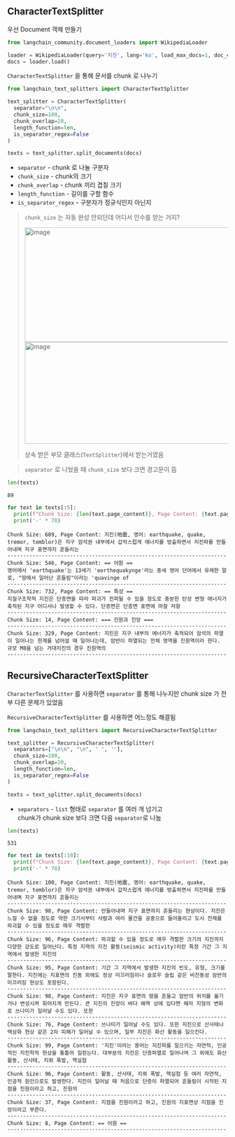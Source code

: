 ﻿## CharacterTextSplitter

우선 Document 객체 만들기

```py
from langchain_community.document_loaders import WikipediaLoader

loader = WikipediaLoader(query='지진', lang='ko', load_max_docs=1, doc_content_chars_max=40000)
docs = loader.load()
```

`CharacterTextSplitter` 을 통해 문서를 chunk 로 나누기

```py
from langchain_text_splitters import CharacterTextSplitter

text_splitter = CharacterTextSplitter(
  separator="\n\n",
  chunk_size=100,
  chunk_overlap=20,
  length_function=len,
  is_separator_regex=False
)

texts = text_splitter.split_documents(docs)
```

- `separator` - chunk 로 나눌 구분자
- `chunk_size` - chunk의 크기
- `chunk_overlap` - chunk 끼리 겹칠 크기
- `length_function` - 길이를 구할 함수
- `is_separator_regex` - 구분자가 정규식인지 아닌지

> `chunk_size` 는 자동 완성 안되던데 어디서 인수를 받는 거지?
>
> <img width="510" height="262" alt="image" src="https://github.com/user-attachments/assets/2d33167e-2cdb-4f55-a433-a0799a8a6f0b" />
>
> <img width="606" height="233" alt="image" src="https://github.com/user-attachments/assets/92ae19f4-68f3-4325-8979-19b82ec302c7" />
>
> 상속 받은 부모 클래스(`TextSplitter`)에서 받는거였음

> `separator` 로 나눴을 때 `chunk_size` 보다 크면 경고문이 뜸

```py
len(texts)
```

```
89
```

```py
for text in texts[:5]:
  print(f"Chunk Size: {len(text.page_content)}, Page Content: {text.page_content[:100]}")
  print('-' * 70)
```

```
Chunk Size: 689, Page Content: 지진(地震, 영어: earthquake, quake, tremor, temblor)은 지구 암석권 내부에서 갑작스럽게 에너지를 방출하면서 지진파를 만들어내며 지구 표면까지 흔들리는
----------------------------------------------------------------------
Chunk Size: 546, Page Content: == 어원 ==
영어에서 'earthquake'는 13세기 'eorthequakynge'라는 중세 영어 단어에서 유래한 말로, "땅에서 일어난 흔들림"이라는 'quavinge of
----------------------------------------------------------------------
Chunk Size: 732, Page Content: == 특성 ==
지질구조학적 지진은 단층면을 따라 파괴가 전파될 수 있을 정도로 충분한 탄성 변형 에너지가 축적된 지구 어디서나 발생할 수 있다. 단층면은 단층면 표면에 마찰 저항
----------------------------------------------------------------------
Chunk Size: 14, Page Content: === 진원과 진앙 ===
----------------------------------------------------------------------
Chunk Size: 329, Page Content: 지진은 지구 내부의 에너지가 축적되어 암석의 파열이 일어나는 한계를 넘어설 때 일어나는데, 암반이 파열되는 전체 영역을 진원역이라 한다. 규모 M8을 넘는 거대지진의 경우 진원역의
----------------------------------------------------------------------
```

## RecursiveCharacterTextSplitter

`CharacterTextSplitter` 를 사용하면 `separator` 를 통해 나누지만 chunk size 가 전부 다른 문제가 있었음

`RecursiveCharacterTextSplitter` 를 사용하면 어느정도 해결됨

```py
from langchain_text_splitters import RecursiveCharacterTextSplitter

text_splitter = RecursiveCharacterTextSplitter(
  separators=["\n\n", "\n", ' ', ''],
  chunk_size=100,
  chunk_overlap=20,
  length_function=len,
  is_separator_regex=False
)

texts = text_splitter.split_documents(docs)
```

- `separators` - `list` 형태로 `separator` 를 여러 개 넘기고 <br>
  chunk가 chunk size 보다 크면 다음 `separator`로 나눔

```py
len(texts)
```

```
531
```

```py
for text in texts[:10]:
  print(f"Chunk Size: {len(text.page_content)}, Page Content: {text.page_content[:100]}")
  print('-' * 70)
```

```
Chunk Size: 100, Page Content: 지진(地震, 영어: earthquake, quake, tremor, temblor)은 지구 암석권 내부에서 갑작스럽게 에너지를 방출하면서 지진파를 만들어내며 지구 표면까지 흔들리는
----------------------------------------------------------------------
Chunk Size: 98, Page Content: 만들어내며 지구 표면까지 흔들리는 현상이다. 지진은 느낄 수 없을 정도로 약한 크기서부터 사람과 여러 물건을 공중으로 들어올리고 도시 전체를 파괴할 수 있을 정도로 매우 격렬한
----------------------------------------------------------------------
Chunk Size: 96, Page Content: 파괴할 수 있을 정도로 매우 격렬한 크기의 지진까지 다양한 강도로 일어난다. 특정 지역의 지진 활동(seismic activity)이란 특정 기간 그 지역에서 발생한 지진의
----------------------------------------------------------------------
Chunk Size: 95, Page Content: 기간 그 지역에서 발생한 지진의 빈도, 유형, 크기를 말한다. 지진에는 지표면의 진동 외에도 정상 미끄러짐이나 슬로우 슬립 같은 비진동성 암반의 미끄러짐 현상도 포함된다.
----------------------------------------------------------------------
Chunk Size: 98, Page Content: 지진은 지구 표면의 땅을 흔들고 암반의 위치를 옮기거나 변성시켜 휘어지게 만든다. 큰 지진의 진앙이 바다 해역 상에 있다면 해저 지형의 변화로 쓰나미가 일어날 수도 있다. 또한
----------------------------------------------------------------------
Chunk Size: 76, Page Content: 쓰나미가 일어날 수도 있다. 또한 지진으로 산사태나 액상화 현상 같은 2차 피해가 일어날 수 있으며, 일부 지진은 화산 활동을 일으킨다.
----------------------------------------------------------------------
Chunk Size: 99, Page Content: '지진'이라는 용어는 지진파를 일으키는 자연적, 인공적인 지진학적 현상을 통틀어 일컫는다. 대부분의 지진은 단층파열로 일어나며 그 외에도 화산 활동, 산사태, 지뢰 폭발, 핵실험
----------------------------------------------------------------------
Chunk Size: 96, Page Content: 활동, 산사태, 지뢰 폭발, 핵실험 등 여러 자연적, 인공적 원인으로도 발생한다. 지진이 일어날 때 처음으로 단층이 파열되어 흔들림이 시작된 지점을 진원이라고 하고, 진원의
----------------------------------------------------------------------
Chunk Size: 37, Page Content: 지점을 진원이라고 하고, 진원의 지표면상 지점을 진앙이라고 부른다.
----------------------------------------------------------------------
Chunk Size: 8, Page Content: == 어원 ==
----------------------------------------------------------------------
```
